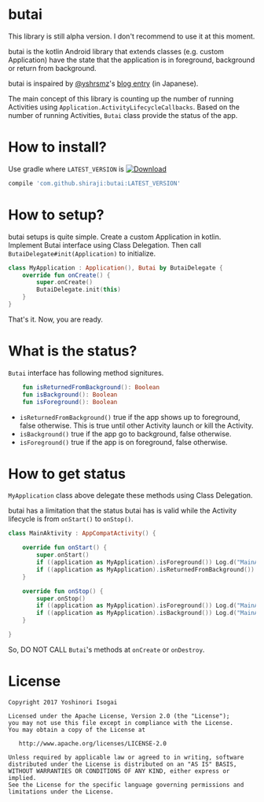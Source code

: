 # butai

This library is still alpha version. I don't recommend to use it at this moment.

butai is the kotlin Android library that extends classes (e.g. custom Application) have the state that the application is in foreground, background or return from background.

butai is inspaired by [@yshrsmz](https://github.com/yshrsmz)'s [blog entry](http://yslibrary.net/2015/07/30/android_how_to_detect_app_is_background_or_not/) (in Japanese).

The main concept of this library is counting up the number of running Activities using `Application.ActivityLifecycleCallbacks`. Based on the number of running Activities, `Butai` class provide the status of the app.

# How to install?

Use gradle where `LATEST_VERSION` is [![Download](https://api.bintray.com/packages/shiraji/maven/butai/images/download.svg)](https://bintray.com/shiraji/maven/butai/_latestVersion)

```gradle
compile 'com.github.shiraji:butai:LATEST_VERSION'
```

# How to setup?

butai setups is quite simple. Create a custom Application in kotlin. Implement Butai interface using Class Delegation. Then call `ButaiDelegate#init(Application)` to initialize.

```kotlin
class MyApplication : Application(), Butai by ButaiDelegate {
    override fun onCreate() {
        super.onCreate()
        ButaiDelegate.init(this)
    }
}
```

That's it. Now, you are ready.

# What is the status?

`Butai` interface has following method signitures.

```kotlin
    fun isReturnedFromBackground(): Boolean
    fun isBackground(): Boolean
    fun isForeground(): Boolean
```

* `isReturnedFromBackground()` true if the app shows up to foreground, false otherwise. This is true until other Activity launch or kill the Activity.
* `isBackground()` true if the app go to background, false otherwise.
* `isForeground()` true if the app is on foreground, false otherwise.

# How to get status

`MyApplication` class above delegate these methods using Class Delegation.

butai has a limitation that the status butai has is valid while the Activity lifecycle is from `onStart()` to `onStop()`.

```kotlin
class MainAktivity : AppCompatActivity() {

    override fun onStart() {
        super.onStart()
        if ((application as MyApplication).isForeground()) Log.d("MainAktivity", "App is foreground")
        if ((application as MyApplication).isReturnedFromBackground()) Log.d("MainAktivity", "App returns from background")
    }

    override fun onStop() {
        super.onStop()
        if ((application as MyApplication).isForeground()) Log.d("MainAktivity", "App is still foreground")
        if ((application as MyApplication).isBackground()) Log.d("MainAktivity", "App goes to background")
    }

}
```

So, DO NOT CALL `Butai`'s methods at `onCreate` or `onDestroy`.

# License

```
Copyright 2017 Yoshinori Isogai

Licensed under the Apache License, Version 2.0 (the "License");
you may not use this file except in compliance with the License.
You may obtain a copy of the License at

   http://www.apache.org/licenses/LICENSE-2.0

Unless required by applicable law or agreed to in writing, software
distributed under the License is distributed on an "AS IS" BASIS,
WITHOUT WARRANTIES OR CONDITIONS OF ANY KIND, either express or implied.
See the License for the specific language governing permissions and
limitations under the License.
```
